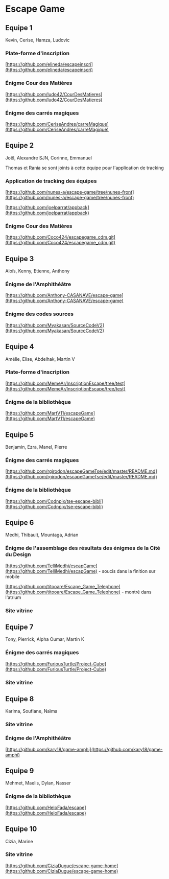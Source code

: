 # Escape Game

## Equipe 1

Kevin, Cerise, Hamza, Ludovic

### Plate-forme d'inscription

[https://github.com/elineda/escapeinscri](https://github.com/elineda/escapeinscri)

### Énigme Cour des Matières

[https://github.com/ludo42/CourDesMatieres](https://github.com/ludo42/CourDesMatieres)

### Énigme des carrés magiques

[https://github.com/CeriseAndres/carreMagique](https://github.com/CeriseAndres/carreMagique)

## Equipe 2

Joël, Alexandre SJN, Corinne, Emmanuel

Thomas et Rania se sont joints à cette équipe pour l'application de tracking

### Application de tracking des équipes

[https://github.com/nunes-a/escape-game/tree/nunes-front](https://github.com/nunes-a/escape-game/tree/nunes-front)

[https://github.com/joelparrat/appback](https://github.com/joelparrat/appback)

### Énigme Cour des Matières

[https://github.com/Coco424/escapegame_cdm.git](https://github.com/Coco424/escapegame_cdm.git)

## Equipe 3

Aloïs, Kenny, Etienne, Anthony

### Énigme de l'Amphithéâtre

[https://github.com/Anthony-CASANAVE/escape-game](https://github.com/Anthony-CASANAVE/escape-game)

### Énigme des codes sources

[https://github.com/Myakasan/SourceCodeV2](https://github.com/Myakasan/SourceCodeV2)

## Equipe 4

Amélie, Elise, Abdelhak, Martin V

### Plate-forme d'inscription

[https://github.com/MemeAr/InscriptionEscape/tree/test](https://github.com/MemeAr/InscriptionEscape/tree/test)

### Énigme de la bibliothèque

[https://github.com/MartV11/escapeGame](https://github.com/MartV11/escapeGame)

## Equipe 5

Benjamin, Ezra, Manel, Pierre

### Énigme des carrés magiques

[https://github.com/rgirodon/escapeGameTse/edit/master/README.md](https://github.com/rgirodon/escapeGameTse/edit/master/README.md)

### Énigme de la bibliothèque

[https://github.com/Codnpix/tse-escape-bibli](https://github.com/Codnpix/tse-escape-bibli)

## Equipe 6

Medhi, Thibault, Mountaga, Adrian

### Énigme de l'assemblage des résultats des énigmes de la Cité du Design

[https://github.com/TelliMedhi/escapGame](https://github.com/TelliMedhi/escapGame) - soucis dans la finition sur mobile

[https://github.com/titooare/Escape_Game_Telephone](https://github.com/titooare/Escape_Game_Telephone) - montré dans l'atrium

### Site vitrine

## Equipe 7

Tony, Pierrick, Alpha Oumar, Martin K

### Énigme des carrés magiques

[https://github.com/FuriousTurtle/Project-Cube](https://github.com/FuriousTurtle/Project-Cube)

### Site vitrine

## Equipe 8

Karima, Soufiane, Naïma

### Site vitrine

### Énigme de l'Amphithéâtre

[https://github.com/kary18/game-amphi](https://github.com/kary18/game-amphi)

## Equipe 9

Mehmet, Maelis, Dylan, Nasser

### Énigme de la bibliothèque

[https://github.com/HeloFada/escape](https://github.com/HeloFada/escape)

## Equipe 10

Cizia, Marine

### Site vitrine

[https://github.com/CiziaDugue/escape-game-home](https://github.com/CiziaDugue/escape-game-home)

